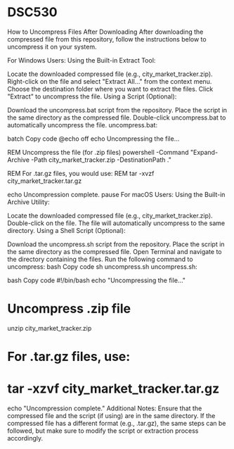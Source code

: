 # DSC530

How to Uncompress Files After Downloading
After downloading the compressed file from this repository, follow the instructions below to uncompress it on your system.

For Windows Users:
Using the Built-in Extract Tool:

Locate the downloaded compressed file (e.g., city_market_tracker.zip).
Right-click on the file and select "Extract All..." from the context menu.
Choose the destination folder where you want to extract the files.
Click "Extract" to uncompress the file.
Using a Script (Optional):

Download the uncompress.bat script from the repository.
Place the script in the same directory as the compressed file.
Double-click uncompress.bat to automatically uncompress the file.
uncompress.bat:

batch
Copy code
@echo off
echo Uncompressing the file...

REM Uncompress the file (for .zip files)
powershell -Command "Expand-Archive -Path city_market_tracker.zip -DestinationPath ."

REM For .tar.gz files, you would use:
REM tar -xvzf city_market_tracker.tar.gz

echo Uncompression complete.
pause
For macOS Users:
Using the Built-in Archive Utility:

Locate the downloaded compressed file (e.g., city_market_tracker.zip).
Double-click on the file. The file will automatically uncompress to the same directory.
Using a Shell Script (Optional):

Download the uncompress.sh script from the repository.
Place the script in the same directory as the compressed file.
Open Terminal and navigate to the directory containing the files.
Run the following command to uncompress:
bash
Copy code
sh uncompress.sh
uncompress.sh:

bash
Copy code
#!/bin/bash
echo "Uncompressing the file..."

# Uncompress .zip file
unzip city_market_tracker.zip

# For .tar.gz files, use:
# tar -xzvf city_market_tracker.tar.gz

echo "Uncompression complete."
Additional Notes:
Ensure that the compressed file and the script (if using) are in the same directory.
If the compressed file has a different format (e.g., .tar.gz), the same steps can be followed, but make sure to modify the script or extraction process accordingly.
